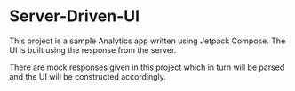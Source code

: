 # Server-Driven-UI

This project is a sample Analytics app written using Jetpack Compose.
The UI is built using the response from the server.

There are mock responses given in this project which in turn will be parsed and the UI will be constructed accordingly.
